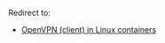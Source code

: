Redirect to:

*   [OpenVPN (client) in Linux containers](/index.php/OpenVPN_(client)_in_Linux_containers "OpenVPN (client) in Linux containers")